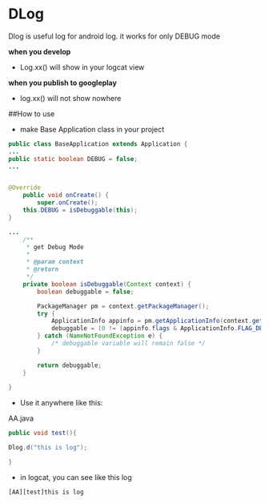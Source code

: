 # DLog 

Dlog is useful log for android log.
it works for only DEBUG mode

**when you develop**
- Log.xx() will show in your logcat view

**when you publish to googleplay**
- log.xx() will not show nowhere

##How to use

- make Base Application class in your project
```java
public class BaseApplication extends Application {
...
public static boolean DEBUG = false;
...


@Override
	public void onCreate() {
		super.onCreate();
    this.DEBUG = isDebuggable(this);
}

...
	/**
	 * get Debug Mode
	 * 
	 * @param context
	 * @return
	 */
	private boolean isDebuggable(Context context) {
		boolean debuggable = false;

		PackageManager pm = context.getPackageManager();
		try {
			ApplicationInfo appinfo = pm.getApplicationInfo(context.getPackageName(), 0);
			debuggable = (0 != (appinfo.flags & ApplicationInfo.FLAG_DEBUGGABLE));
		} catch (NameNotFoundException e) {
			/* debuggable variable will remain false */
		}

		return debuggable;
	}
	
}
```



- Use it anywhere like this:

AA.java

```java
public void test(){

Dlog.d("this is log");

}
```




- in logcat, you can see like this log

`[AA][test]this is log`

